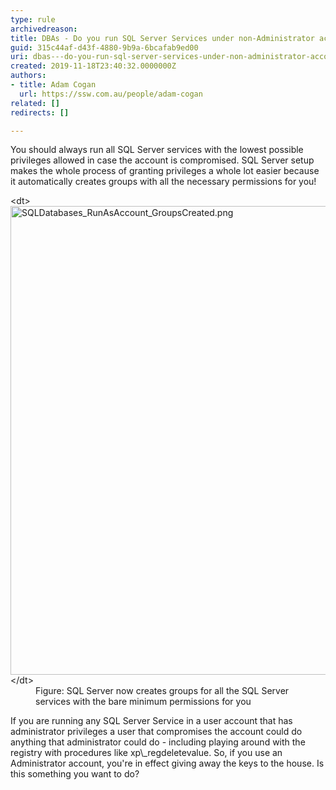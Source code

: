 ```yaml
---
type: rule
archivedreason: 
title: ​DBAs - Do you run SQL Server Services under non-Administrator accounts?
guid: 315c44af-d43f-4880-9b9a-6bcafab9ed00
uri: dbas---do-you-run-sql-server-services-under-non-administrator-accounts
created: 2019-11-18T23:40:32.0000000Z
authors:
- title: Adam Cogan
  url: https://ssw.com.au/people/adam-cogan
related: []
redirects: []

---
```


You should always run all SQL Server services with the lowest possible privileges allowed in case the account is compromised. SQL Server setup makes the whole process of granting privileges a whole lot easier because it automatically creates groups with all the necessary permissions for you!

<!--endintro-->
<dl class="image">&lt;dt&gt;<img src="SQLDatabases_RunAsAccount_GroupsCreated.png" alt="SQLDatabases_RunAsAccount_GroupsCreated.png" style="width:750px;">&lt;/dt&gt;<dd>Figure: SQL Server now creates groups for all the SQL Server services with the bare minimum permissions for you</dd></dl>
If you are running any SQL Server Service in a user account that has administrator privileges a user that compromises the account could do anything that administrator could do - including playing around with the registry with procedures like xp\_regdeletevalue. So, if you use an Administrator account, you're in effect giving away the keys to the house. Is this something you want to do?
